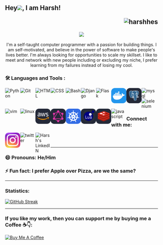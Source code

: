 ## Hey<img src="https://github.com/TheDudeThatCode/TheDudeThatCode/blob/master/Assets/Hi.gif" width="29">, I am Harsh!  <p align="right"> <img src="https://komarev.com/ghpvc/?username=harshhes&color=brightgreen" alt="harshhes"/> </p>


<div id="header" align="center">
  <img src="https://media.giphy.com/media/M9gbBd9nbDrOTu1Mqx/giphy.gif" width="100"/>
  <p>I'm a self-taught computer programmer with a passion for building things. I am self-motivated, and believe in the power of software to make people's lives better.
I'm always looking for opportunities to scale my skillset.
I like to meet and network with new people including or excluding my niche, I prefer learning from my failures instead of losing my cool.</p>
</div>


### 🛠️ Languages and Tools :
<img align="left" alt="Python" width="50px" src="https://cdn.jsdelivr.net/gh/devicons/devicon/icons/python/python-original.svg">
<img align="left" alt="Git" width=50px src="https://cdn.jsdelivr.net/gh/devicons/devicon/icons/git/git-plain.svg"/>
<img align="left" alt="HTML" width=50px src="https://cdn.jsdelivr.net/gh/devicons/devicon/icons/html5/html5-original.svg">
<img align="left" alt="CSS" width=50px src="https://cdn.jsdelivr.net/gh/devicons/devicon/icons/css3/css3-original.svg">
<img align="left" alt="Bash" width=50px src="https://cdn.jsdelivr.net/gh/devicons/devicon/icons/bash/bash-original.svg" />
<img align="left" alt="Django" width=50px src="https://cdn.jsdelivr.net/gh/devicons/devicon/icons/django/django-plain.svg"/>
<img align="left" alt="Flask" width=50px src="https://cdn.jsdelivr.net/gh/devicons/devicon/icons/flask/flask-original.svg" />
<img align="left" alt="Docker" width=50px src="https://github.com/tandpfun/skill-icons/blob/main/icons/Docker.svg"/>
<img align="left" alt="postgresql" width=50px src="https://github.com/tandpfun/skill-icons/blob/main/icons/PostgreSQL-Dark.svg" />
<img align="left" alt="mysql" width=50px src="https://cdn.jsdelivr.net/gh/devicons/devicon/icons/mysql/mysql-original-wordmark.svg" />
<img align="left" alt="selenium" width=50px src="https://user-images.githubusercontent.com/25181517/184103699-d1b83c07-2d83-4d99-9a1e-83bd89e08117.png" title="Selenium"/>
<img align="left" alt="vim" width=50px src="https://cdn.jsdelivr.net/gh/devicons/devicon/icons/vim/vim-original.svg" />
<img align="left" alt="linux" width=50px src="https://cdn.jsdelivr.net/gh/devicons/devicon/icons/linux/linux-original.svg" />
<img align="left" alt="aws" width=50px src="https://github.com/tandpfun/skill-icons/blob/main/icons/AWS-Dark.svg" />
<img align="left" alt="graphql" width=50px src="https://github.com/tandpfun/skill-icons/blob/main/icons/GraphQL-Dark.svg" />
<img align="left" alt="kubernetes" width=50px src="https://github.com/tandpfun/skill-icons/blob/main/icons/Kubernetes.svg" />
<img align="left" alt="lua" width=50px src="https://github.com/tandpfun/skill-icons/blob/main/icons/Lua-Dark.svg" />
<img align="left" alt="redis" width=50px src="https://github.com/tandpfun/skill-icons/blob/main/icons/Redis-Dark.svg" />
<img align="left" alt="javascript" width=50px src="https://cdn.jsdelivr.net/gh/devicons/devicon/icons/javascript/javascript-original.svg" />
          

<br></br>
<br></br>

### Connect with me:

<a href="https://www.instagram.com/harshhes/">
  <img align="left" alt="Harsh's Instagram" width="50px" src="https://github.com/wle8300/instagram-logo/blob/874dffb6fe7e064ae524959b47dae15d6ffcf224/logo.svg" />
</a>
<a href="https://twitter.com/harshhes">
  <img align="left" alt="twitter" width="50px" src="https://github.com/johan/svg-cleanups/blob/master/logos/twitter.svg" />
</a>
<a href="https://www.linkedin.com/in/harsh-gupta-89a529233/">
  <img  align="left" alt="Harsh's LinkedIN" width="50px"src="https://cdn.jsdelivr.net/gh/devicons/devicon/icons/linkedin/linkedin-original.svg" />
</a>

<br/>
<br>
<hr>

### 😄 Pronouns: He/Him

### ⚡ Fun fact: I prefer Apple over Pizza, are we the same?
<hr>

### Statistics:

[![GitHub Streak](https://github-readme-streak-stats.herokuapp.com?user=harshhes&theme=dark&hide_border=true&date_format=M%20j%5B%2C%20Y%5D)](https://git.io/streak-stats)

<hr></hr>

### If you like my work, then you can support me by buying me a Coffee ☕️👇:
<a href="https://www.buymeacoffee.com/harshgolu" target="_blank"><img src="https://cdn.buymeacoffee.com/buttons/default-orange.png" alt="Buy Me A Coffee" height="41" width="174"></a>
